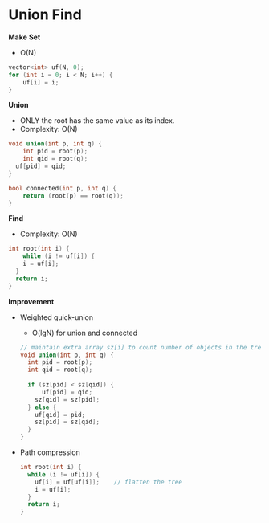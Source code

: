 # Union Find

**Make Set**

- O(N)

```c++
vector<int> uf(N, 0);
for (int i = 0; i < N; i++) {
	uf[i] = i;
}	
```

**Union**

- ONLY the root has the same value as its index.
- Complexity: O(N) 

```c++
void union(int p, int q) {
	int pid = root(p);
	int qid = root(q);
  uf[pid] = qid;
}

bool connected(int p, int q) {
	return (root(p) == root(q));
}
```

**Find**

- Complexity: O(N) 

```c++
int root(int i) {
	while (i != uf[i]) {
    i = uf[i];
  }
  return i;
}
```



**Improvement**

- Weighted quick-union

  - O(lgN) for union and connected

  ```c++
  // maintain extra array sz[i] to count number of objects in the tree rooted at i
  void union(int p, int q) {
  	int pid = root(p);
  	int qid = root(q);
    
    if (sz[pid] < sz[qid]) {
    	uf[pid] = qid;
      sz[qid] = sz[pid];
    } else {
      uf[qid] = pid;
      sz[pid] = sz[qid];
    }
  }
  ```

- Path compression

  ```c++
  int root(int i) {
  	while (i != uf[i]) {
      uf[i] = uf[uf[i]];	// flatten the tree
      i = uf[i];
    }
    return i;
  }
  ```

  
